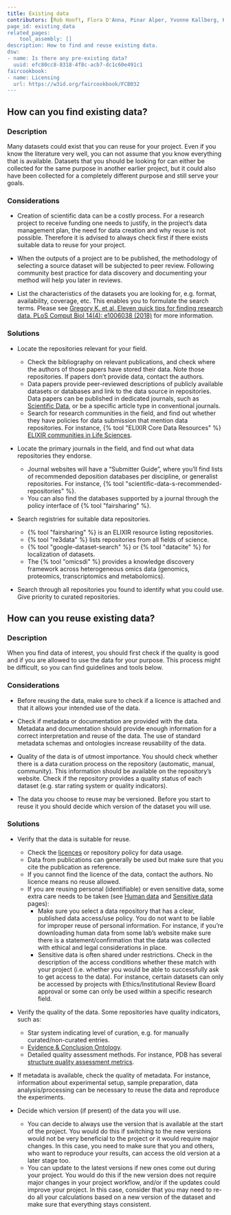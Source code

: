 ```yaml
---
title: Existing data
contributors: [Rob Hooft, Flora D'Anna, Pinar Alper, Yvonne Kallberg, Karel Berka, Marko Vidak, Olivier Collin, Ulrike Wittig]
page_id: existing_data
related_pages:
    tool_assembly: []
description: How to find and reuse existing data.
dsw:
- name: Is there any pre-existing data?
  uuid: efc80cc8-8318-4f8c-acb7-dc1c60e491c1
faircookbook:
- name: Licensing
  url: https://w3id.org/faircookbook/FCB032
---
```


## How can you find existing data?

### Description
Many datasets could exist that you can reuse for your project. Even if you know the literature very well, you can not assume that you know everything that is available. Datasets that you should be looking for can either be collected for the same purpose in another earlier project, but it could also have been collected for a completely different purpose and still serve your goals.

### Considerations
* Creation of scientific data can be a costly process. For a research project to receive funding one needs to justify, in the project’s data management plan, the need for data creation and why reuse is not possible. Therefore it is advised to always check first if there exists suitable data to reuse for your project.

* When the outputs of a project are to be published, the methodology of selecting a source dataset will be subjected to peer review. Following community best practice for data discovery and documenting your method will help you later in reviews.

* List the characteristics of the datasets you are looking for, e.g. format, availability, coverage, etc. This enables you to formulate the search terms. Please see [Gregory K. et al. Eleven quick tips for finding research data. PLoS Comput Biol 14(4): e1006038 (2018)](https://doi.org/10.1371/journal.pcbi.1006038) for more information.


### Solutions
* Locate the repositories relevant for your field.
    * Check the bibliography on relevant publications, and check where the authors of those papers have stored their data. Note those repositories. If papers don’t provide data, contact the authors.
    * Data papers provide peer-reviewed descriptions of publicly available datasets or databases and link to the data source in repositories. Data papers can be published in dedicated journals, such as [Scientific Data](https://www.nature.com/sdata/), or be a specific article type in conventional journals.
    * Search for research communities in the field, and find out whether they have policies for data submission that mention data repositories. For instance, {% tool "ELIXIR Core Data Resources" %} [ELIXIR communities in Life Sciences](https://elixir-europe.org/communities).

* Locate the primary journals in the field, and find out what data repositories they endorse.
    * Journal websites will have a “Submitter Guide”, where you’ll find lists of recommended deposition databases per discipline, or generalist repositories. For instance, {% tool "scientific-data-s-recommended-repositories" %}.
    * You can also find the databases supported by a journal through the policy interface of {% tool "fairsharing" %}.

* Search registries for suitable data repositories.
    * {% tool "fairsharing" %} is an ELIXIR resource listing repositories.
    * {% tool "re3data" %} lists repositories from all fields of science.
    * {% tool "google-dataset-search" %} or {% tool "datacite" %} for localization of datasets.
    * The {% tool "omicsdi" %} provides a knowledge discovery framework across heterogeneous omics data (genomics, proteomics, transcriptomics and metabolomics).

* Search through all repositories you found to identify what you could use. Give priority to curated repositories.


## How can you reuse existing data?

### Description
When you find data of interest, you should first check if the quality is good and if you are allowed to use the data for your purpose. This process might be difficult, so you can find guidelines and tools below.

### Considerations
* Before reusing the data, make sure to check if a licence is attached and that it allows your intended use of the data.

* Check if metadata or documentation are provided with the data. Metadata and documentation should provide enough information for a correct interpretation and reuse of the data. The use of standard metadata schemas and ontologies increase reusability of the data.

* Quality of the data is of utmost importance. You should check whether there is a data curation process on the repository (automatic, manual, community). This information should be available on the repository’s website. Check if the repository provides a quality status of each dataset (e.g. star rating system or quality indicators).

* The data you choose to reuse may be versioned. Before you start to reuse it you should decide which version of the dataset you will use.

### Solutions
* Verify that the data is suitable for reuse.
    * Check the [licences](licensing) or repository policy for data usage.
    * Data from publications can generally be used but make sure that you cite the publication as reference.
    * If you cannot find the licence of the data, contact the authors. No licence means no reuse allowed.
    * If you are reusing personal (identifiable) or even sensitive data, some extra care needs to be taken (see [Human data](human_data) and [Sensitive data](sensitive_data) pages):
        * Make sure you select a data repository that has a clear, published data access/use policy. You do not want to be liable for improper reuse of personal information. For instance, if you’re downloading human data from some lab’s website make sure there is a statement/confirmation that the data was collected with ethical and legal considerations in place.  
        * Sensitive data is often shared under restrictions. Check in the description of the access conditions whether these match with your project (i.e. whether you would be able to successfully ask to get access to the data). For instance, certain datasets can only be accessed by projects with Ethics/Institutional Review Board approval or some can only be used within a specific research field.

* Verify the quality of the data. Some repositories have quality indicators, such as:
    * Star system indicating level of curation, e.g. for manually curated/non-curated entries.
    * [Evidence & Conclusion Ontology](https://evidenceontology.org).
    * Detailed quality assessment methods. For instance, PDB has several [structure quality assessment metrics](https://validate.wwpdb.org/).

* If metadata is available, check the quality of metadata. For instance, information about experimental setup, sample preparation, data analysis/processing can be necessary to reuse the data and reproduce the experiments.

* Decide which version (if present) of the data you will use.
    * You can decide to  always use the version that is available at the start of the project. You would do this if switching to the new versions would not be very beneficial to the project or it would require major changes. In this case, you need to make sure that you and others, who want to reproduce your results, can access the old version at a later stage too.
    * You can update to the latest versions if new ones come out during your project. You would do this if the new version does not require major changes in your project workflow, and/or if the updates could improve your project. In this case, consider that you may need to re-do all your calculations based on a new version of the dataset and make sure that everything stays consistent.
